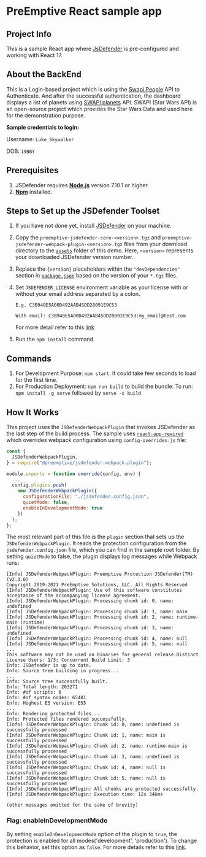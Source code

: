 # PreEmptive React sample app

## Project Info
This is a sample React app where [JsDefender](https://www.preemptive.com/products/jsdefender) is pre-configured and working with React 17.

## About the BackEnd
This is a Login-based project which is using the [Swapi People](https://swapi.dev/api/people/1) API to Authenticate. And after the successful authentication, the dashboard displays a list of planets using [SWAPI planets](https://swapi.dev/api/planets/?page=1) API.
SWAPI (Star Wars API) is an open-source project which provides the Star Wars Data and used here for the demonstration purpose.

**Sample credentials to login:**

Username: `Luke Skywalker`

DOB: `19BBY`

## Prerequisites
1. JSDefender requires **[Node.js](https://nodejs.org/en/download/)** version 7.10.1 or higher.
2. **[Npm](https://nodejs.org/en/download/)** installed. 

## Steps to Set up the JSDefender Toolset

1. If you have not done yet, install [JSDefender](https://www.preemptive.com/products/jsdefender/downloads) on your machine.
2. Copy the `preemptive-jsdefender-core-<version>.tgz` and `preemptive-jsdefender-webpack-plugin-<version>.tgz` files from your download directory to the [`assets`](assets/) folder of this demo. Here, `<version>` represents your downloaded JSDefender version number.
3. Replace the `{version}` placeholders within the `"devDependencies"` section in [`package.json`](package.json) based on the version of your `*.tgz` files.
4. Set `JSDEFENDER_LICENSE` environment variable as your license with or without your email address separated by a colon.
    ```
    E.g. C3B940E5A00D492AAB45DD28091E9C53

    With email: C3B940E5A00D492AAB45DD28091E9C53:my_email@test.com
    ```

    For more detail refer to this [link](https://www.preemptive.com/jsdefender/userguide/en/intro_licensing.html)

5. Run the `npm install` command

## Commands
1. For Development Purpose: `npm start`. It could take few seconds to load for the first time.
2. For Production Deployment: `npm run build` to build the bundle. To run: `npm install -g serve` followed by `serve -s build`

## How It Works

This project uses the `JSDefenderWebpackPlugin` that invokes JSDefender as the last step of the build process. The sample uses [`react-app-rewired`](https://www.npmjs.com/package/react-app-rewired) which overrides webpack configuration using `config-overrides.js` file:

```javascript
const {
  JSDefenderWebpackPlugin,
} = require("@preemptive/jsdefender-webpack-plugin");

module.exports = function override(config, env) {
  ...
  config.plugins.push(
    new JSDefenderWebpackPlugin({
      configurationFile: "./jsdefender.config.json",
      quietMode: false,
      enableInDevelopmentMode: true
    })
  );
};
```

The most relevant part of this file is the `plugin` section that sets up the `JSDefenderWebpackPlugin`. It reads the protection configuration from the `jsdefender.config.json` file, which you can find in the sample root folder. By setting `quietMode` to false, the plugin displays log messages while Webpack runs:

```
[Info] JSDefenderWebpackPlugin: Preemptive Protection JSDefender(TM) (v2.3.0)
Copyright 2019-2021 PreEmptive Solutions, LLC. All Rights Reserved
[Info] JSDefenderWebpackPlugin: Use of this software constitutes acceptance of the accompanying license agreement.
[Info] JSDefenderWebpackPlugin: Processing chunk id: 0, name: undefined
[Info] JSDefenderWebpackPlugin: Processing chunk id: 1, name: main
[Info] JSDefenderWebpackPlugin: Processing chunk id: 2, name: runtime-main (runtime)
[Info] JSDefenderWebpackPlugin: Processing chunk id: 3, name: undefined
[Info] JSDefenderWebpackPlugin: Processing chunk id: 4, name: null
[Info] JSDefenderWebpackPlugin: Processing chunk id: 5, name: null
...
This software may not be used on binaries for general release.Distinct License Users: 1/3; Concurrent Build Limit: 3
Info: JSDefender is up to date.
Info: Source tree building in progress...
...
Info: Source tree successfully built.
Info: Total length: 203271
Info: #of scripts: 6
Info: #of syntax nodes: 65481
Info: Highest ES version: ES5
...
Info: Rendering protected files...
Info: Protected files rendered successfully.
[Info] JSDefenderWebpackPlugin: Chunk id: 0, name: undefined is successfully processed
[Info] JSDefenderWebpackPlugin: Chunk id: 1, name: main is successfully processed
[Info] JSDefenderWebpackPlugin: Chunk id: 2, name: runtime-main is successfully processed
[Info] JSDefenderWebpackPlugin: Chunk id: 3, name: undefined is successfully processed
[Info] JSDefenderWebpackPlugin: Chunk id: 4, name: null is successfully processed
[Info] JSDefenderWebpackPlugin: Chunk id: 5, name: null is successfully processed
[Info] JSDefenderWebpackPlugin: All chunks are protected successfully.
[Info] JSDefenderWebpackPlugin: Execution time: 12s 346ms

(other messages omitted for the sake of brevity)
```

### Flag: enableInDevelopmentMode
By setting `enableInDevelopmentMode` option of the plugin to `true`, the protection is enabled for all modes('development', 'production'). To change this behavior, set this option as `false`. For more details refer to this [link](https://www.preemptive.com/jsdefender/userguide/en/webpack_plugin.html).